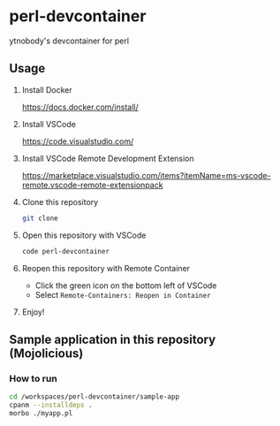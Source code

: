 # perl-devcontainer

ytnobody's devcontainer for perl

## Usage

1. Install Docker

    https://docs.docker.com/install/

2. Install VSCode

    https://code.visualstudio.com/

3. Install VSCode Remote Development Extension

    https://marketplace.visualstudio.com/items?itemName=ms-vscode-remote.vscode-remote-extensionpack

4. Clone this repository

    ```bash
    git clone
    ```

5. Open this repository with VSCode

    ```bash
    code perl-devcontainer
    ```

6. Reopen this repository with Remote Container

    - Click the green icon on the bottom left of VSCode
    - Select `Remote-Containers: Reopen in Container`

7. Enjoy!

## Sample application in this repository (Mojolicious)

### How to run

```bash
cd /workspaces/perl-devcontainer/sample-app
cpanm --installdeps .
morbo ./myapp.pl
```